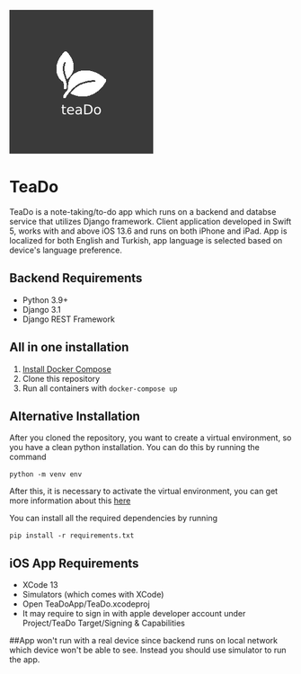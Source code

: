 ![TeaDo](https://github.com/utkueray/TeaDo/blob/main/teaDo_logo.png?raw=true)
# TeaDo
TeaDo is a note-taking/to-do app which runs on a backend and databse service that utilizes Django framework. Client application developed in Swift 5, works with and above iOS 13.6 and runs on both iPhone and iPad. App is localized for both English and Turkish, app language is selected based on device's language preference.

## Backend Requirements
- Python 3.9+
- Django 3.1
- Django REST Framework

## All in one installation
1. [Install Docker Compose](https://docs.docker.com/compose/install/)
2. Clone this repository
3. Run all containers with `docker-compose up`

## Alternative Installation
After you cloned the repository, you want to create a virtual environment, so you have a clean python installation.
You can do this by running the command
```
python -m venv env
```

After this, it is necessary to activate the virtual environment, you can get more information about this [here](https://docs.python.org/3/tutorial/venv.html)

You can install all the required dependencies by running
```
pip install -r requirements.txt
```

## iOS App Requirements
- XCode 13
- Simulators (which comes with XCode)
- Open TeaDoApp/TeaDo.xcodeproj
- It may require to sign in with apple developer account under Project/TeaDo Target/Signing & Capabilities

##App won't run with a real device since backend runs on local network which device won't be able to see. Instead you should use simulator to run the app.
